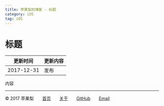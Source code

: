 ```yaml
---
title: 苹果梨的博客 - 标题
category: iOS
tag: iOS
---
```


# 标题

| 更新时间       | 更新内容 |
| ---------- | ---- |
| 2017-12-31 | 发布   |

内容

------

© 2017 苹果梨　　[首页](/)　　[关于](/about.html)　　[GitHub](https://github.com/HarrisonXi)　　[Email](mailto:gpra8764@gmail.com)
